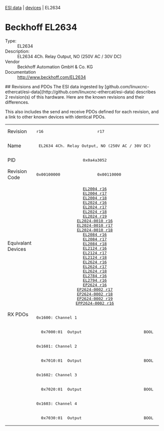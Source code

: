<div class="nav"><a href="/esi-data">ESI data</a> | <a href="/esi-data/devices">devices</a> | EL2634</div>

#  Beckhoff EL2634

<dl>
  <dt>Type:</dt><dd>EL2634</dd>
  <dt>Description:</dt><dd>EL2634 4Ch. Relay Output, NO (250V AC / 30V DC)</dd>
  <dt>Vendor</dt><dd>Beckhoff Automation GmbH & Co. KG</dd>
  <dt>Documentation</dt><dd><a href="http://www.beckhoff.com/EL2634">http://www.beckhoff.com/EL2634</a></dd>
</dl>
## Revisions and PDOs
The ESI data ingested by [github.com/linuxcnc-ethercat/esi-data](http://github.com/linuxcnc-ethercat/esi-data) describes 2 revision(s) of this hardware.  Here are the known revisions and their differences.

This also includes the send and receive PDOs defined for each revision, and a link to other known devices with identical PDOs.

<table>
<tr >
<td class="first">Revision</td>
<td ><pre>r16</pre></td>
<td ><pre>r17</pre></td>
</tr>
<tr >
<td class="first">Name</td>
<td  colspan=2 align="center"><pre>EL2634 4Ch. Relay Output, NO (250V AC / 30V DC)</pre></td>
</tr>
<tr >
<td class="first">PID</td>
<td  colspan=2 align="center"><pre>0x0a4a3052</pre></td>
</tr>
<tr >
<td class="first">Revision Code</td>
<td ><pre>0x00100000</pre></td>
<td ><pre>0x00110000</pre></td>
</tr>
<tr >
<td class="first">Equivalant Devices</td>
<td  colspan=2 align="center"><pre><a href="EL2004">EL2004 r16</a><br/><a href="EL2004">EL2004 r17</a><br/><a href="EL2004">EL2004 r18</a><br/><a href="EL2024">EL2024 r16</a><br/><a href="EL2024">EL2024 r17</a><br/><a href="EL2024">EL2024 r18</a><br/><a href="EL2024">EL2024 r19</a><br/><a href="EL2024-0010">EL2024-0010 r16</a><br/><a href="EL2024-0010">EL2024-0010 r17</a><br/><a href="EL2024-0010">EL2024-0010 r18</a><br/><a href="EL2084">EL2084 r16</a><br/><a href="EL2084">EL2084 r17</a><br/><a href="EL2084">EL2084 r18</a><br/><a href="EL2124">EL2124 r16</a><br/><a href="EL2124">EL2124 r17</a><br/><a href="EL2124">EL2124 r18</a><br/><a href="EL2624">EL2624 r16</a><br/><a href="EL2624">EL2624 r17</a><br/><a href="EL2624">EL2624 r18</a><br/><a href="EL2784">EL2784 r16</a><br/><a href="EL2794">EL2794 r16</a><br/><a href="EP2624">EP2624 r16</a><br/><a href="EP2624-0002">EP2624-0002 r17</a><br/><a href="EP2624-0002">EP2624-0002 r18</a><br/><a href="EP2624-0002">EP2624-0002 r19</a><br/><a href="EPP2624-0002">EPP2624-0002 r16</a></pre></td>
</tr>
<tr class="rxpdo pdosection">
<td class="first" rowspan=8 valign=top>RX PDOs</td>
<td colspan=2 align="left"><pre>0x1600: Channel 1</pre></td>
<td></td>
</tr>
<tr class="rxpdo">
<td  colspan=2 align="left"><pre>  0x7000:01  Output                          BOOL</pre></td>
</tr>
<tr class="rxpdo pdosection">
<td  colspan=2 align="left"><pre>0x1601: Channel 2</pre></td>
</tr>
<tr class="rxpdo">
<td  colspan=2 align="left"><pre>  0x7010:01  Output                          BOOL</pre></td>
</tr>
<tr class="rxpdo pdosection">
<td  colspan=2 align="left"><pre>0x1602: Channel 3</pre></td>
</tr>
<tr class="rxpdo">
<td  colspan=2 align="left"><pre>  0x7020:01  Output                          BOOL</pre></td>
</tr>
<tr class="rxpdo pdosection">
<td  colspan=2 align="left"><pre>0x1603: Channel 4</pre></td>
</tr>
<tr class="rxpdo">
<td  colspan=2 align="left"><pre>  0x7030:01  Output                          BOOL</pre></td>
</tr>
</table>
